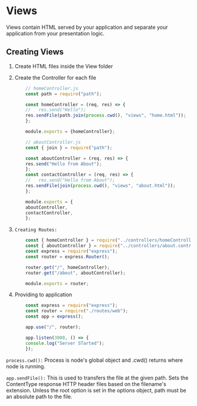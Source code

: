# Views

Views contain HTML served by your application and separate your application from your presentation logic.

## Creating Views

1. Create HTML files inside the View folder
2. Create the Controller for each file

    ```js
        // homeController.js
        const path = require("path");

        const homeController = (req, res) => {
        //   res.send("Hello");
        res.sendFile(path.join(process.cwd(), "views", "home.html"));
        };

        module.exports = {homeController};

        // aboutController.js
        const { join } = require("path");

        const aboutController = (req, res) => {
        res.send("Hello from About");
        };
        const contactController = (req, res) => {
        //   res.send("Hello from About");
        res.sendFile(join(process.cwd(), "views", "about.html"));
        };

        module.exports = {
        aboutController,
        contactController,
        };
    ```

3. `Creating Routes:`

    ```js
        const { homeController } = require("../controllers/homeController");
        const { aboutController } = require("../controllers/about.controller.js");
        const express = require("express");
        const router = express.Router();

        router.get("/", homeController);
        router.get("/about", aboutController);

        module.exports = router;
    ```

4. Providing to application

    ```js
        const express = require("express");
        const router = require("./routes/web");
        const app = express();

        app.use("/", router);

        app.listen(3000, () => {
        console.log("Server STarted");
        });
    ```

`process.cwd():` Process is node's global object and .cwd() returns where node is running.

`app.sendFile():` This is used to transfers the file at the given path. Sets the ContentType response HTTP header files based on the filename's extension. Unless the root option is set in the options object, path must be an absolute path to the file.
